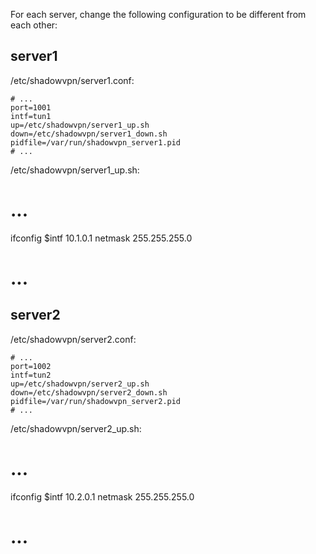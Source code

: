 For each server, change the following configuration to be different from each other:

server1
-------

/etc/shadowvpn/server1.conf:

    # ...
    port=1001
    intf=tun1
    up=/etc/shadowvpn/server1_up.sh
    down=/etc/shadowvpn/server1_down.sh
    pidfile=/var/run/shadowvpn_server1.pid
    # ...

/etc/shadowvpn/server1_up.sh:

   # ...
   ifconfig $intf 10.1.0.1 netmask 255.255.255.0
   # ...

server2
-------

/etc/shadowvpn/server2.conf:

    # ...
    port=1002
    intf=tun2
    up=/etc/shadowvpn/server2_up.sh
    down=/etc/shadowvpn/server2_down.sh
    pidfile=/var/run/shadowvpn_server2.pid
    # ...

/etc/shadowvpn/server2_up.sh:

   # ...
   ifconfig $intf 10.2.0.1 netmask 255.255.255.0
   # ...

